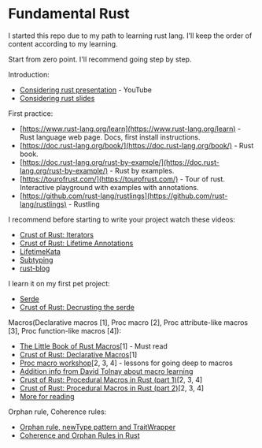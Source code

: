 # Fundamental Rust
I started this repo due to my path to learning rust lang. I'll keep the order of content according to my learning.

Start from zero point. I'll recommend going step by step.

Introduction:
- [Considering rust presentation](https://www.youtube.com/watch?v=DnT-LUQgc7s) - YouTube
- [Considering rust slides](https://jon.thesquareplanet.com/slides/considering-rust/export.pdf)

First practice:
- [https://www.rust-lang.org/learn](https://www.rust-lang.org/learn) - Rust language web page. Docs, first install instructions.
- [https://doc.rust-lang.org/book/](https://doc.rust-lang.org/book/) - Rust book.
- [https://doc.rust-lang.org/rust-by-example/](https://doc.rust-lang.org/rust-by-example/) - Rust by examples.
- [https://tourofrust.com/](https://tourofrust.com/) - Tour of rust. Interactive playground with examples with annotations.
- [https://github.com/rust-lang/rustlings](https://github.com/rust-lang/rustlings) - Rustling

I recommend before starting to write your project watch these videos:
- [Crust of Rust: Iterators](https://www.youtube.com/watch?v=yozQ9C69pNs)
- [Crust of Rust: Lifetime Annotations](https://www.youtube.com/watch?v=rAl-9HwD858)
- [LifetimeKata](https://github.com/tfpk/lifetimekata)
- [Subtyping](https://doc.rust-lang.org/nomicon/subtyping.html)
- [rust-blog](https://github.com/pretzelhammer/rust-blog/blob/master/posts/common-rust-lifetime-misconceptions.md)

I learn it on my first pet project:
- [Serde](https://serde.rs/)
- [Crust of Rust: Decrusting the serde](https://www.youtube.com/watch?v=BI_bHCGRgMY) 

Macros(Declarative macros [1], Proc macro [2], Proc attribute-like macros [3], Proc function-like macros [4]):
- [The Little Book of Rust Macros](https://danielkeep.github.io/tlborm/book/README.html)[1] - Must read
- [Crust of Rust: Declarative Macros](https://www.youtube.com/watch?v=q6paRBbLgNw)[1]
- [Proc macro workshop](https://github.com/dtolnay/proc-macro-workshop)[2, 3, 4] - lessons for going deep to macros
- [Addition info from David Tolnay about macro learning](https://github.com/dtolnay/proc-macro-workshop/issues/22)
- [Crust of Rust: Procedural Macros in Rust (part 1)](https://www.youtube.com/watch?v=geovSK3wMB8)[2, 3, 4]
- [Crust of Rust: Procedural Macros in Rust (part 2)](https://www.youtube.com/watch?v=KVWHT1TAirU)[2, 3, 4]
- [More for reading](https://github.com/dtolnay/case-studies) 
  
Orphan rule, Coherence rules:
- [Orphan rule, newType pattern and TraitWrapper](https://www.linkedin.com/pulse/orphan-rule-newtype-pattern-traitwrapper-amit-nadiger#:~:text=The%20orphan%20rule%20in%20Rust%20states%20that%20you%20can%20only,type%20directly%20in%20your%20crate.)
- [Coherence and Orphan Rules in Rust](https://github.com/Ixrec/rust-orphan-rules)
